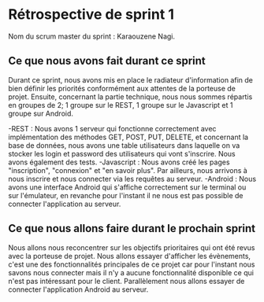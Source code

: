 # Rétrospective de sprint 1

Nom du scrum master du sprint : Karaouzene Nagi.

## Ce que nous avons fait durant ce sprint

Durant ce sprint, nous avons mis en place le radiateur d'information afin de bien définir les priorités conformément aux attentes de la porteuse de projet.
Ensuite, concernant la partie technique, nous nous sommes répartis en groupes de 2;
1 groupe sur le REST, 1 groupe sur le Javascript et 1 groupe sur Android.

-REST : Nous avons 1 serveur qui fonctionne correctement avec implémentation des méthodes GET, POST, PUT, DELETE, et concernant la base de données, nous avons une table utilisateurs dans laquelle on va stocker les login et password des utilisateurs qui vont s'inscrire. Nous avons également des tests.
-Javascript : Nous avons créé les pages "inscription", "connexion" et "en savoir plus". Par ailleurs, nous arrivons à nous inscrire et nous connecter via les requêtes au serveur.
-Android : Nous avons une interface Android qui s'affiche correctement sur le terminal ou sur l'émulateur, en revanche pour l'instant il ne nous est pas possible de connecter l'application au serveur.


## Ce que nous allons faire durant le prochain sprint

Nous allons nous reconcentrer sur les objectifs prioritaires qui ont été revus avec la porteuse de projet.
Nous allons essayer d'afficher les évènements, c'est une des fonctionnalités principales de ce projet car pour l'instant nous savons nous connecter mais il n'y a aucune fonctionnalité disponible ce qui n'est pas intéressant pour le client.
Parallèlement nous allons essayer de connecter l'application Android au serveur.
 

